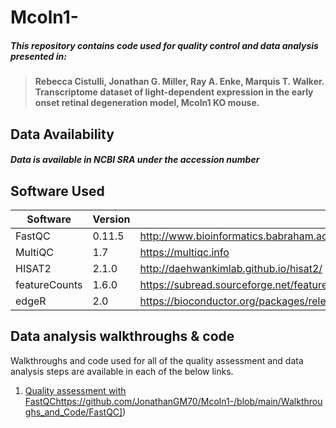 # Mcoln1-
##### This repository contains code used for quality control and data analysis presented in:

> **Rebecca Cistulli, Jonathan G. Miller, Ray A. Enke, Marquis T. Walker. Transcriptome dataset of light-dependent expression in the early onset retinal degeneration model, Mcoln1 KO mouse.**


## Data Availability
##### Data is available in NCBI SRA under the accession number 


## Software Used

| Software | Version | URL |
| --- | --- | --- |
| FastQC | 0.11.5 | http://www.bioinformatics.babraham.ac.uk/projects/fastqc/ |
| MultiQC | 1.7 | https://multiqc.info |
| HISAT2 | 2.1.0 | http://daehwankimlab.github.io/hisat2/ |
| featureCounts | 1.6.0 | https://subread.sourceforge.net/featureCounts.html#:~:text=featureCounts%20is%20a%20highly%20efficient,and%20genomic%20DNA%2Dseq%20reads. |
| edgeR | 2.0 | https://bioconductor.org/packages/release/bioc/html/edgeR.html |

## Data analysis walkthroughs & code

Walkthroughs and code used for all of the quality assessment and data analysis steps are available in each of the below links.

1. [Quality assessment with FastQC]([https://github.com/JonathanGM70/Mcoln1-/blob/main/Walkthroughs_and_Code/FastQC)https://github.com/JonathanGM70/Mcoln1-/blob/main/Walkthroughs_and_Code/FastQC])
